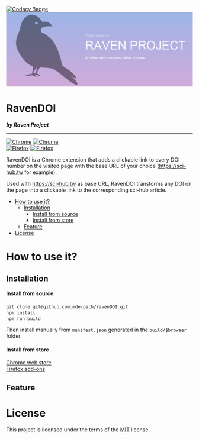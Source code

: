 [![Codacy Badge](https://api.codacy.com/project/badge/Grade/02f57e135d0f460a87a5d1138768bde1)](https://app.codacy.com/app/mde-pach/ravenDOI?utm_source=github.com&utm_medium=referral&utm_content=mde-pach/ravenDOI&utm_campaign=Badge_Grade_Dashboard)
[![RavenProject](/resources/img/raven_project_banner.png)](https://www.ravenproject.me)

# RavenDOI  
**_by Raven Project_**

---

[![Chrome](https://img.shields.io/chrome-web-store/users/edamfibpjbadepheeohkbnanbbgjnfpl.svg?label=Chrome%20users)](https://chrome.google.com/webstore/detail/ravendoi/edamfibpjbadepheeohkbnanbbgjnfpl)
[![Chrome](https://img.shields.io/chrome-web-store/v/edamfibpjbadepheeohkbnanbbgjnfpl.svg)](https://chrome.google.com/webstore/detail/ravendoi/edamfibpjbadepheeohkbnanbbgjnfpl)  
[![Firefox](https://img.shields.io/amo/users/ravenproject_doi.svg?label=Firefox%20users)](https://addons.mozilla.org/en-US/firefox/addon/ravenproject_doi/)
[![Firefox](https://img.shields.io/amo/v/ravenproject_doi.svg)](https://addons.mozilla.org/en-US/firefox/addon/ravenproject_doi/)  

RavenDOI is a Chrome extension that adds a clickable link to every DOI number on the visited page with the base URL of your choice (https://sci-hub.tw for example).

Used with https://sci-hub.tw as base URL, RavenDOI transforms any DOI on the page into a clickable link to the corresponding sci-hub article.


- [How to use it?](#how-to-use-it-)
  * [Installation](#installation)
      - [Install from source](#install-from-source)
      - [Install from store](#install-from-store)
  * [Feature](#feature)
- [License](#license)


# How to use it?
## Installation

#### Install from source
```
git clone git@github.com:mde-pach/ravenDOI.git
npm install
npm run build
```

Then install manually from `manifest.json` generated in the `build/$browser` folder.

#### Install from store
[Chrome web store](https://chrome.google.com/webstore/detail/ravendoi/edamfibpjbadepheeohkbnanbbgjnfpl)  
[Firefox add-ons](https://addons.mozilla.org/en-US/firefox/addon/ravenproject_doi/)  


## Feature


# License
This project is licensed under the terms of the [MIT](https://opensource.org/licenses/MIT) license.
